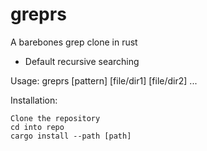 # greprs
A barebones grep clone in rust

- Default recursive searching

Usage: greprs [pattern] [file/dir1] [file/dir2] ...

Installation:
```
Clone the repository
cd into repo
cargo install --path [path]
```